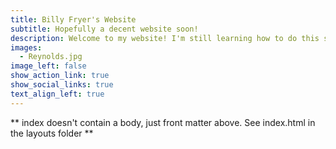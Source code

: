 ```yaml
---
title: Billy Fryer's Website
subtitle: Hopefully a decent website soon!
description: Welcome to my website! I'm still learning how to do this so hopefully I will have this all sorted out soon!
images:
  - Reynolds.jpg
image_left: false
show_action_link: true
show_social_links: true
text_align_left: true
---
```


** index doesn't contain a body, just front matter above.
See index.html in the layouts folder **
